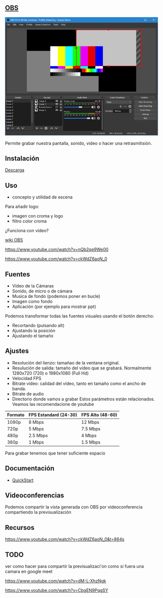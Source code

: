 ## [OBS](https://obsproject.com/es)

![OBS Demo App](./images/OBSDemoApp2504.png)

Permite grabar nuestra pantalla, sonido, video o hacer una retrasmitisión.

## Instalación

[Descarga](https://obsproject.com/es)


## Uso

* concepto y utilidad de escena



Para añadir logo:
* imagen con croma y logo
* filtro color croma

¿Funciona con vídeo?


[wiki OBS](https://obsproject.com/wiki/OBS-Studio-Overview)

https://www.youtube.com/watch?v=nQb2qe9We00

https://www.youtube.com/watch?v=ckWdZ6aoN_0


## Fuentes

* Vídeo de la Cámaras
* Sonido, de micro o de cámara
* Musica de fondo (podemos poner en bucle)
* Imagen como fondo
* Aplicación (por ejemplo para mostrar ppt)

Podemos transformar todas las fuentes visuales usando el botón derecho:
* Recortando (pulsando alt)
* Ajustando la posición
* Ajustando el tamaño



## Ajustes

* Resolución del lienzo: tamañao de la ventana original. 
* Resulución de salida: tamaño del vídeo que se grabará. Normalmente 1280x720 (720) o 1980x1080 (Full Hd)
* Velocidad FPS
* Bitrate vídeo: calidad del vídeo, tanto en tamaño como el ancho de banda. 
* Bitrate de audio
* Directorio donde vamos a grabar
Estos parámetros están relacionados. Veamos las recomendacione de youtube

|Formato|FPS Estandard (24-30)|FPS Alto (48-60)|
|---|---|---
|1080p|	8 Mbps|	12 Mbps
|720p|	5 Mbps|	7.5 Mbps
|480p|	2.5 Mbps|	4 Mbps
|360p|	1 Mbps|	1.5 Mbps


Para grabar tenemos que tener suficiente espacio



## Documentación

* [QuickStart](https://obsproject.com/wiki/OBS-Studio-Quickstart)


## Videoconferencias

Podemos compartir la vista generada con OBS por videoconferencia compartiendo la previsualización


## Recursos

https://www.youtube.com/watch?v=ckWdZ6aoN_0&t=864s

## TODO

ver como hacer para compartir la previsualizaci'on como si fuera una camara en google meet 

https://www.youtube.com/watch?v=dM-L-XhzNgk

https://www.youtube.com/watch?v=CbgEN9PqgSY